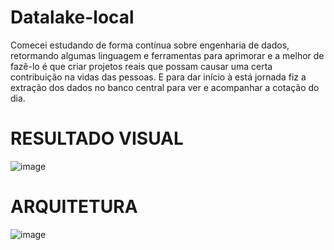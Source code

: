 # Datalake-local
Comecei estudando de forma contínua sobre engenharia de dados, retormando algumas linguagem e ferramentas para aprimorar e a melhor de fazê-lo é que criar projetos reais que possam causar uma certa contribuição na vidas das pessoas. E para dar início à está jornada fiz a extração dos dados no banco central para ver e acompanhar a cotação do dia.

# RESULTADO VISUAL

![image](https://github.com/laurindodumba/Datalake-local/assets/38964642/79a4d261-9b71-4639-a435-a955a43b48af)

# ARQUITETURA


![image](https://github.com/laurindodumba/Datalake-local/assets/38964642/19954be5-e0c7-4895-b951-a19d44711ef8)
